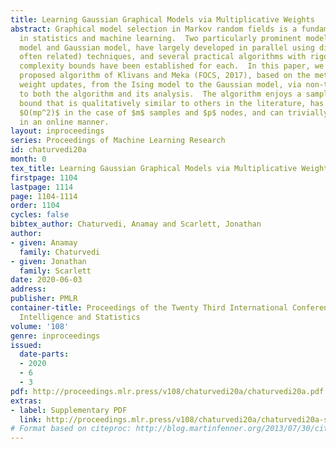 ```yaml
---
title: Learning Gaussian Graphical Models via Multiplicative Weights
abstract: Graphical model selection in Markov random fields is a fundamental problem
  in statistics and machine learning.  Two particularly prominent models, the Ising
  model and Gaussian model, have largely developed in parallel using different (though
  often related) techniques, and several practical algorithms with rigorous sample
  complexity bounds have been established for each.  In this paper, we adapt a recently
  proposed algorithm of Klivans and Meka (FOCS, 2017), based on the method of multiplicative
  weight updates, from the Ising model to the Gaussian model, via non-trivial modifications
  to both the algorithm and its analysis.  The algorithm enjoys a sample complexity
  bound that is qualitatively similar to others in the literature, has a low runtime
  $O(mp^2)$ in the case of $m$ samples and $p$ nodes, and can trivially be implemented
  in an online manner.
layout: inproceedings
series: Proceedings of Machine Learning Research
id: chaturvedi20a
month: 0
tex_title: Learning Gaussian Graphical Models via Multiplicative Weights
firstpage: 1104
lastpage: 1114
page: 1104-1114
order: 1104
cycles: false
bibtex_author: Chaturvedi, Anamay and Scarlett, Jonathan
author:
- given: Anamay
  family: Chaturvedi
- given: Jonathan
  family: Scarlett
date: 2020-06-03
address: 
publisher: PMLR
container-title: Proceedings of the Twenty Third International Conference on Artificial
  Intelligence and Statistics
volume: '108'
genre: inproceedings
issued:
  date-parts:
  - 2020
  - 6
  - 3
pdf: http://proceedings.mlr.press/v108/chaturvedi20a/chaturvedi20a.pdf
extras:
- label: Supplementary PDF
  link: http://proceedings.mlr.press/v108/chaturvedi20a/chaturvedi20a-supp.pdf
# Format based on citeproc: http://blog.martinfenner.org/2013/07/30/citeproc-yaml-for-bibliographies/
---
```

